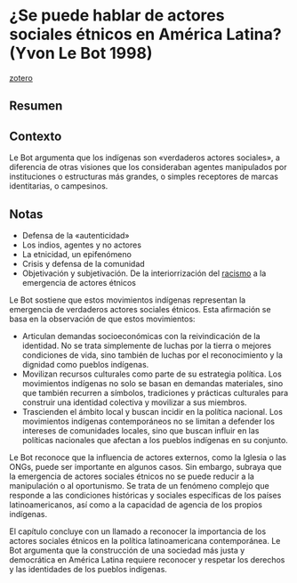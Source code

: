 # ¿Se puede hablar de actores sociales étnicos en América Latina? (Yvon Le Bot 1998)

[zotero](zotero://select/items/@lebot1998)

## Resumen

## Contexto

Le Bot argumenta que los indígenas son «verdaderos actores sociales», a diferencia de otras visiones que los consideraban agentes manipulados por instituciones o estructuras más grandes, o simples receptores de marcas identitarias, o campesinos.

## Notas

<!--El libro se estructura en-->

* Defensa de la «autenticidad»
* Los indios, agentes y no actores
* La etnicidad, un epifenómeno
* Crisis y defensa de la comunidad
* Objetivación y subjetivación. De la interiorrización del [racismo](racismo.md) a la emergencia de actores étnicos

<!--Argumentos generales:-->

Le Bot sostiene que estos movimientos indígenas representan la emergencia de verdaderos actores sociales étnicos. Esta afirmación se basa en la observación de que estos movimientos:

* Articulan demandas socioeconómicas con la reivindicación de la identidad. No se trata simplemente de luchas por la tierra o mejores condiciones de vida, sino también de luchas por el reconocimiento y la dignidad como pueblos indígenas.
* Movilizan recursos culturales como parte de su estrategia política. Los movimientos indígenas no solo se basan en demandas materiales, sino que también recurren a símbolos, tradiciones y prácticas culturales para construir una identidad colectiva y movilizar a sus miembros.
* Trascienden el ámbito local y buscan incidir en la política nacional. Los movimientos indígenas contemporáneos no se limitan a defender los intereses de comunidades locales, sino que buscan influir en las políticas nacionales que afectan a los pueblos indígenas en su conjunto.

Le Bot reconoce que la influencia de actores externos, como la Iglesia o las ONGs, puede ser importante en algunos casos. Sin embargo, subraya que la emergencia de actores sociales étnicos no se puede reducir a la manipulación o al oportunismo. Se trata de un fenómeno complejo que responde a las condiciones históricas y sociales específicas de los países latinoamericanos, así como a la capacidad de agencia de los propios indígenas.

El capítulo concluye con un llamado a reconocer la importancia de los actores sociales étnicos en la política latinoamericana contemporánea. Le Bot argumenta que la construcción de una sociedad más justa y democrática en América Latina requiere reconocer y respetar los derechos y las identidades de los pueblos indígenas.
